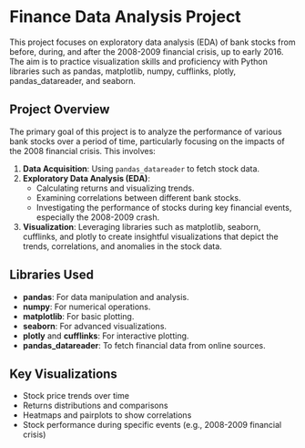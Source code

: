 # Finance Data Analysis Project

This project focuses on exploratory data analysis (EDA) of bank stocks from before, during, and after the 2008-2009 financial crisis, up to early 2016. The aim is to practice visualization skills and proficiency with Python libraries such as pandas, matplotlib, numpy, cufflinks, plotly, pandas_datareader, and seaborn.

## Project Overview

The primary goal of this project is to analyze the performance of various bank stocks over a period of time, particularly focusing on the impacts of the 2008 financial crisis. This involves:

1. **Data Acquisition**: Using `pandas_datareader` to fetch stock data.
2. **Exploratory Data Analysis (EDA)**: 
   - Calculating returns and visualizing trends.
   - Examining correlations between different bank stocks.
   - Investigating the performance of stocks during key financial events, especially the 2008-2009 crash.
3. **Visualization**: Leveraging libraries such as matplotlib, seaborn, cufflinks, and plotly to create insightful visualizations that depict the trends, correlations, and anomalies in the stock data.

## Libraries Used

- **pandas**: For data manipulation and analysis.
- **numpy**: For numerical operations.
- **matplotlib**: For basic plotting.
- **seaborn**: For advanced visualizations.
- **plotly** and **cufflinks**: For interactive plotting.
- **pandas_datareader**: To fetch financial data from online sources.

## Key Visualizations

- Stock price trends over time
- Returns distributions and comparisons
- Heatmaps and pairplots to show correlations
- Stock performance during specific events (e.g., 2008-2009 financial crisis)
